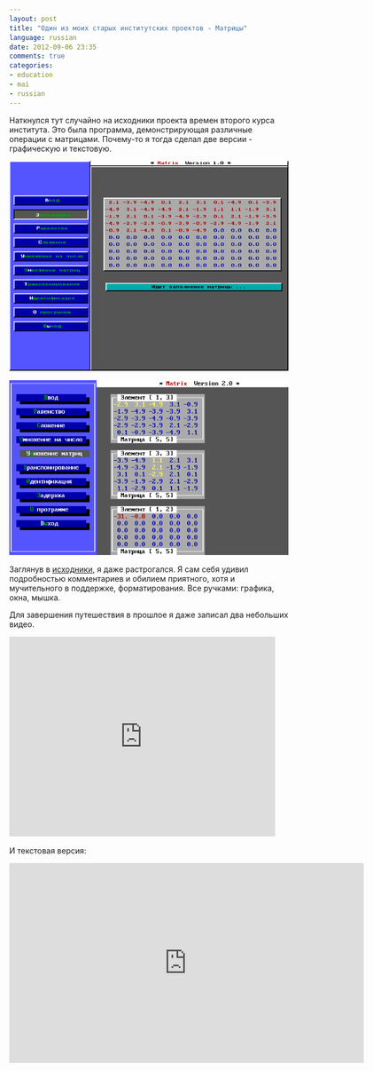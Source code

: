 ```yaml
---
layout: post
title: "Один из моих старых институтских проектов - Матрицы"
language: russian
date: 2012-09-06 23:35
comments: true
categories: 
- education
- mai
- russian
---
```

Наткнулся тут случайно на исходники проекта времен второго курса института.
Это была программа, демонстрирующая различные операции с матрицами. Почему-то
я тогда сделал две версии - графическую и текстовую.

![](/images/blog/institute/matrix/matrix1.png)

![](/images/blog/institute/matrix/matrix2.png)

Заглянув в [исходники][], я даже растрогался. Я сам себя удивил подробностью
комментариев и обилием приятного, хотя и мучительного в поддержке,
форматирования. Все ручками: графика, окна, мышка.

Для завершения путешествия в прошлое я даже записал два
небольших видео.

[исходники]: https://github.com/begoon/institute/

<iframe width="480" height="360" src="http://www.youtube.com/embed/J4Sr_dTQmYo" frameborder="0" allowfullscreen></iframe>

И текстовая версия:

<iframe width="640" height="360" src="http://www.youtube.com/embed/mG4gIixIm90" frameborder="0" allowfullscreen></iframe>

